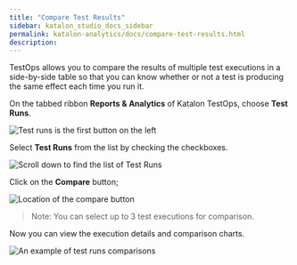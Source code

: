 ```yaml
---
title: "Compare Test Results"
sidebar: katalon_studio_docs_sidebar
permalink: katalon-analytics/docs/compare-test-results.html 
description: 
---
```

TestOps allows you to compare the results of multiple test executions in a side-by-side table so that you can know whether or not a test is producing the same effect each time you run it.

On the tabbed ribbon **Reports & Analytics** of Katalon TestOps, choose **Test Runs**.

![Test runs is the first button on the left](https://github.com/katalon-studio/docs-images/raw/master/katalon-analytics/docs/compare-test-results/kt2_report_test_runs.png)

Select **Test Runs** from the list by checking the checkboxes.

![Scroll down to find the list of Test Runs](https://github.com/katalon-studio/docs-images/raw/master/katalon-analytics/docs/compare-test-results/kt2_select_test_run.png)

Click on the **Compare** button;

![Location of the compare button](https://github.com/katalon-studio/docs-images/raw/master/katalon-analytics/docs/compare-test-results/kt2_test_run_button_compare.png)

> Note: You can select up to 3 test executions for comparison.

Now you can view the execution details and comparison charts.

![An example of test runs comparisons](https://github.com/katalon-studio/docs-images/raw/master/katalon-analytics/docs/compare-test-results/kt2_test_run_comparison.png)
